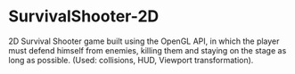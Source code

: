 # SurvivalShooter-2D
 2D Survival Shooter game built using the OpenGL API, in which the player must defend himself from enemies, killing them and staying on the stage as long as possible. (Used: collisions, HUD, Viewport transformation). 
